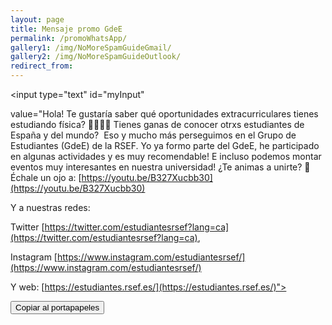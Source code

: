 ```yaml
---
layout: page
title: Mensaje promo GdeE
permalink: /promoWhatsApp/
gallery1: /img/NoMoreSpamGuideGmail/
gallery2: /img/NoMoreSpamGuideOutlook/
redirect_from:
---
```

<!-- The text field -->
<input type="text" id="myInput"

value="Hola! Te gustaría saber qué oportunidades extracurriculares tienes estudiando física? 👩‍💼👨‍💼 Tienes ganas de conocer otrxs estudiantes de España y del mundo?  Eso y mucho más perseguimos en el Grupo de Estudiantes (GdeE) de la RSEF. Yo ya formo parte del GdeE, he participado en algunas actividades y es muy recomendable! E incluso podemos montar eventos muy interesantes en nuestra universidad! ¿Te animas a unirte? 🚀 Échale un ojo a: [https://youtu.be/B327Xucbb30](https://youtu.be/B327Xucbb30)

Y a nuestras redes:

Twitter [https://twitter.com/estudiantesrsef?lang=ca](https://twitter.com/estudiantesrsef?lang=ca),

Instagram [https://www.instagram.com/estudiantesrsef/](https://www.instagram.com/estudiantesrsef/)

Y web: [https://estudiantes.rsef.es/](https://estudiantes.rsef.es/)">

<!-- The button used to copy the text -->
<button onclick="myFunction()">Copiar al portapapeles</button>

<script>
function myFunction() {
  /* Get the text field */
  var copyText = document.getElementById("myInput");

  /* Select the text field */
  copyText.select();
  copyText.setSelectionRange(0, 99999); /* For mobile devices */

   /* Copy the text inside the text field */
  navigator.clipboard.writeText(copyText.value);

  /* Alert the copied text */
  alert("Copied the text: " + copyText.value);
}
</script>
